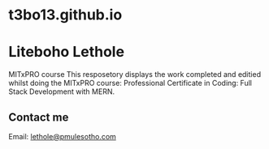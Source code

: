 # t3bo13.github.io

# Liteboho Lethole 

MITxPRO course
This resposetory displays the work completed and editied whilst doing the MITxPRO course: Professional Certificate in Coding: Full Stack Development with MERN.

## Contact me

Email: lethole@pmulesotho.com


